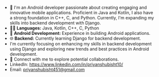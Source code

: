 - 👋 I'm an Android developer passionate about creating engaging and innovative mobile applications. Proficient in Java and Kotlin, I also have a strong foundation in C++, C, and Python. Currently, I'm expanding my skills into backend development with Django.
- 👨‍💻 **Languages:** Java, Kotlin, C++, C, Python
- 📲 **Android Development:** Experience in building Android applications.
- 🌐 **Backend:** Currently learning Django for backend development.
- I'm currently focusing on enhancing my skills in backend development using Django and exploring new trends and best practices in Android development.
- 👀 Connect with me to explore potential collaborations.
- LinkedIn: https://www.linkedin.com/in/priyanshubisht10/
- Email: priyanshubisht451@gmail.com


